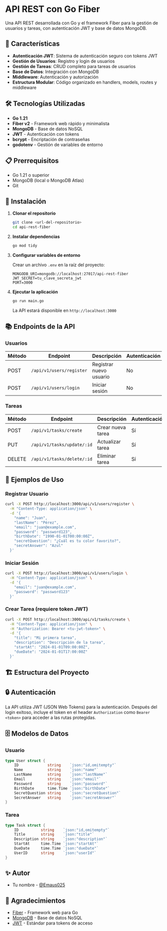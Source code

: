 # API REST con Go Fiber

Una API REST desarrollada con Go y el framework Fiber para la gestión de usuarios y tareas, con autenticación JWT y base de datos MongoDB.

## 🚀 Características

- **Autenticación JWT**: Sistema de autenticación seguro con tokens JWT
- **Gestión de Usuarios**: Registro y login de usuarios
- **Gestión de Tareas**: CRUD completo para tareas de usuarios
- **Base de Datos**: Integración con MongoDB
- **Middleware**: Autenticación y autorización
- **Estructura Modular**: Código organizado en handlers, models, routes y middleware

## 🛠️ Tecnologías Utilizadas

- **Go 1.21**
- **Fiber v2** - Framework web rápido y minimalista
- **MongoDB** - Base de datos NoSQL
- **JWT** - Autenticación con tokens
- **bcrypt** - Encriptación de contraseñas
- **godotenv** - Gestión de variables de entorno

## 📋 Prerrequisitos

- Go 1.21 o superior
- MongoDB (local o MongoDB Atlas)
- Git

## 🔧 Instalación

1. **Clonar el repositorio**
   ```bash
   git clone <url-del-repositorio>
   cd api-rest-fiber
   ```

2. **Instalar dependencias**
   ```bash
   go mod tidy
   ```

3. **Configurar variables de entorno**
   
   Crear un archivo `.env` en la raíz del proyecto:
   ```env
   MONGODB_URI=mongodb://localhost:27017/api-rest-fiber
   JWT_SECRET=tu_clave_secreta_jwt
   PORT=3000
   ```

4. **Ejecutar la aplicación**
   ```bash
   go run main.go
   ```

   La API estará disponible en `http://localhost:3000`

## 📚 Endpoints de la API

### Usuarios

| Método | Endpoint | Descripción | Autenticación |
|--------|----------|-------------|---------------|
| POST | `/api/v1/users/register` | Registrar nuevo usuario | No |
| POST | `/api/v1/users/login` | Iniciar sesión | No |

### Tareas

| Método | Endpoint | Descripción | Autenticación |
|--------|----------|-------------|---------------|
| POST | `/api/v1/tasks/create` | Crear nueva tarea | Sí |
| PUT | `/api/v1/tasks/update/:id` | Actualizar tarea | Sí |
| DELETE | `/api/v1/tasks/delete/:id` | Eliminar tarea | Sí |

## 📝 Ejemplos de Uso

### Registrar Usuario
```bash
curl -X POST http://localhost:3000/api/v1/users/register \
  -H "Content-Type: application/json" \
  -d '{
    "name": "Juan",
    "lastName": "Pérez",
    "email": "juan@example.com",
    "password": "password123",
    "birthDate": "1990-01-01T00:00:00Z",
    "secretQuestion": "¿Cuál es tu color favorito?",
    "secretAnswer": "Azul"
  }'
```

### Iniciar Sesión
```bash
curl -X POST http://localhost:3000/api/v1/users/login \
  -H "Content-Type: application/json" \
  -d '{
    "email": "juan@example.com",
    "password": "password123"
  }'
```

### Crear Tarea (requiere token JWT)
```bash
curl -X POST http://localhost:3000/api/v1/tasks/create \
  -H "Content-Type: application/json" \
  -H "Authorization: Bearer <tu-jwt-token>" \
  -d '{
    "title": "Mi primera tarea",
    "description": "Descripción de la tarea",
    "startAt": "2024-01-01T09:00:00Z",
    "dueDate": "2024-01-01T17:00:00Z"
  }'
```

## 🏗️ Estructura del Proyecto


## 🔒 Autenticación

La API utiliza JWT (JSON Web Tokens) para la autenticación. Después del login exitoso, incluye el token en el header `Authorization` como `Bearer <token>` para acceder a las rutas protegidas.

## 🗄️ Modelos de Datos

### Usuario
```go
type User struct {
    ID             string    `json:"id,omitempty"`
    Name           string    `json:"name"`
    LastName       string    `json:"lastName"`
    Email          string    `json:"email"`
    Password       string    `json:"password"`
    BirthDate      time.Time `json:"birthDate"`
    SecretQuestion string    `json:"secretQuestion"`
    SecretAnswer   string    `json:"secretAnswer"`
}
```

### Tarea
```go
type Task struct {
    ID          string    `json:"id,omitempty"`
    Title       string    `json:"title"`
    Description string    `json:"description"`
    StartAt     time.Time `json:"startAt"`
    DueDate     time.Time `json:"dueDate"`
    UserID      string    `json:"userId"`
}
```

## ✨ Autor

- Tu nombre - [@Emaus025](https://github.com/Emaus025)

## 🙏 Agradecimientos

- [Fiber](https://gofiber.io/) - Framework web para Go
- [MongoDB](https://www.mongodb.com/) - Base de datos NoSQL
- [JWT](https://jwt.io/) - Estándar para tokens de acceso
